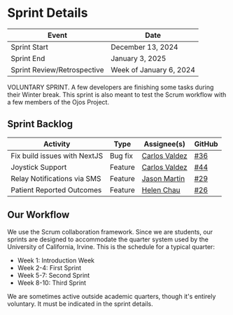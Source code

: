 Sprint Details
==============

| Event                       | Date                    |
| --------------------------- | ----------------------- |
| Sprint Start                | December 13, 2024       |
| Sprint End                  | January 3, 2025         |
| Sprint Review/Retrospective | Week of January 6, 2024 |

VOLUNTARY SPRINT. A few developers are finishing some tasks during their Winter
break. This sprint is also meant to test the Scrum workflow with a few members
of the Ojos Project.

Sprint Backlog
--------------

| Activity                     | Type    | Assignee(s)                                      | GitHub                                               |
| ---------------------------- | ------- | ------------------------------------------------ | ---------------------------------------------------- |
| Fix build issues with NextJS | Bug fix | [Carlos Valdez](https://github.com/calejvaldez/) | [#36](https://github.com/ojosproject/iris/issues/36) |
| Joystick Support             | Feature | [Carlos Valdez](https://github.com/calejvaldez/) | [#44](https://github.com/ojosproject/iris/issues/44) |
| Relay Notifications via SMS  | Feature | [Jason Martin](https://github.com/jasonbm2)      | [#29](https://github.com/ojosproject/iris/pull/29)   |
| Patient Reported Outcomes    | Feature | [Helen Chau](https://github.com/bbobateaa)       | [#26](https://github.com/ojosproject/iris/pull/26)   |

Our Workflow
------------

We use the Scrum collaboration framework. Since we are students, our sprints are
designed to accommodate the quarter system used by the University of California,
Irvine. This is the schedule for a typical quarter:

- Week 1: Introduction Week
- Week 2-4: First Sprint
- Week 5-7: Second Sprint
- Week 8-10: Third Sprint

We are sometimes active outside academic quarters, though it's entirely
voluntary. It must be indicated in the sprint details.
